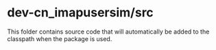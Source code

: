 # dev-cn_imapusersim/src

This folder contains source code that will automatically be added to the classpath when
the package is used.
